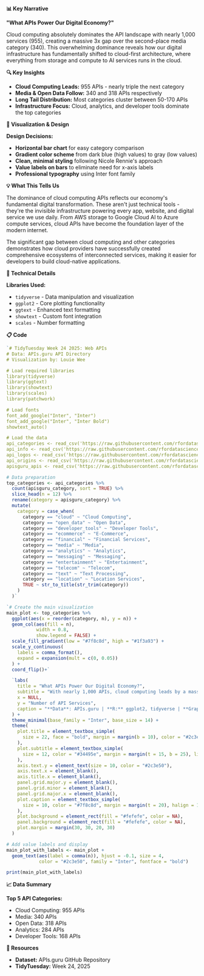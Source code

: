 **📊 Key Narrative**

**"What APIs Power Our Digital Economy?"**

Cloud computing absolutely dominates the API landscape with nearly 1,000 services (955), creating a massive 3x gap over the second-place media category (340). This overwhelming dominance reveals how our digital infrastructure has fundamentally shifted to cloud-first architecture, where everything from storage and compute to AI services runs in the cloud.

**🔍 Key Insights**

- **Cloud Computing Leads:** 955 APIs - nearly triple the next category
- **Media & Open Data Follow:** 340 and 318 APIs respectively
- **Long Tail Distribution:** Most categories cluster between 50-170 APIs
- **Infrastructure Focus:** Cloud, analytics, and developer tools dominate the top categories

**🎨 Visualization & Design**

**Design Decisions:**

- **Horizontal bar chart** for easy category comparison
- **Gradient color scheme** from dark blue (high values) to gray (low values)
- **Clean, minimal styling** following Nicole Rennie's approach
- **Value labels on bars** to eliminate need for x-axis labels
- **Professional typography** using Inter font family

**💡 What This Tells Us**

The dominance of cloud computing APIs reflects our economy's fundamental digital transformation. These aren't just technical tools - they're the invisible infrastructure powering every app, website, and digital service we use daily. From AWS storage to Google Cloud AI to Azure compute services, cloud APIs have become the foundation layer of the modern internet.

The significant gap between cloud computing and other categories demonstrates how cloud providers have successfully created comprehensive ecosystems of interconnected services, making it easier for developers to build cloud-native applications.

**🔧 Technical Details**

**Libraries Used:**

- `tidyverse` - Data manipulation and visualization
- `ggplot2` - Core plotting functionality
- `ggtext` - Enhanced text formatting
- `showtext` - Custom font integration
- `scales` - Number formatting

**📋 Code**

```r
`# TidyTuesday Week 24 2025: Web APIs
# Data: APIs.guru API Directory
# Visualization by: Louie Wee

# Load required libraries
library(tidyverse)
library(ggtext)
library(showtext)
library(scales)
library(patchwork)

# Load fonts
font_add_google("Inter", "Inter")
font_add_google("Inter", "Inter Bold")
showtext_auto()

# Load the data
api_categories <- read_csv('https://raw.githubusercontent.com/rfordatascience/tidytuesday/main/data/2025/2025-06-17/api_categories.csv')
api_info <- read_csv('https://raw.githubusercontent.com/rfordatascience/tidytuesday/main/data/2025/2025-06-17/api_info.csv')
api_logos <- read_csv('https://raw.githubusercontent.com/rfordatascience/tidytuesday/main/data/2025/2025-06-17/api_logos.csv')
api_origins <- read_csv('https://raw.githubusercontent.com/rfordatascience/tidytuesday/main/data/2025/2025-06-17/api_origins.csv')
apisguru_apis <- read_csv('https://raw.githubusercontent.com/rfordatascience/tidytuesday/main/data/2025/2025-06-17/apisguru_apis.csv')`

# Data preparation
top_categories <- api_categories %>%
  count(apisguru_category, sort = TRUE) %>%
  slice_head(n = 12) %>%
  rename(category = apisguru_category) %>%
  mutate(
    category = case_when(
      category == "cloud" ~ "Cloud Computing",
      category == "open_data" ~ "Open Data",
      category == "developer_tools" ~ "Developer Tools",
      category == "ecommerce" ~ "E-Commerce", 
      category == "financial" ~ "Financial Services",
      category == "media" ~ "Media",
      category == "analytics" ~ "Analytics",
      category == "messaging" ~ "Messaging",
      category == "entertainment" ~ "Entertainment",
      category == "telecom" ~ "Telecom",
      category == "text" ~ "Text Processing",
      category == "location" ~ "Location Services",
      TRUE ~ str_to_title(str_trim(category))
    )
  )`

`# Create the main visualization
main_plot <- top_categories %>%
  ggplot(aes(x = reorder(category, n), y = n)) +
  geom_col(aes(fill = n), 
           width = 0.8, 
           show.legend = FALSE) +
  scale_fill_gradient(low = "#7f8c8d", high = "#1f3a93") +
  scale_y_continuous(
    labels = comma_format(),
    expand = expansion(mult = c(0, 0.05))
  ) +
  coord_flip()+`

  `labs(
    title = "What APIs Power Our Digital Economy?",
    subtitle = "With nearly 1,000 APIs, cloud computing leads by a massive margin, followed by media and open data platforms. This reflects our shift toward cloud-first infrastructure where everything from storage to AI runs in the cloud.",
    x = NULL,
    y = "Number of API Services",
    caption = "**Data**: APIs.guru | **R:** ggplot2, tidyverse | **Graphic:** Louie Christopher Wee "
  ) +
  theme_minimal(base_family = "Inter", base_size = 14) +
  theme(
    plot.title = element_textbox_simple(
      size = 22, face = "bold", margin = margin(b = 10), color = "#2c3e50"
    ),
    plot.subtitle = element_textbox_simple(
      size = 12, color = "#34495e", margin = margin(t = 15, b = 25), lineheight = 1.2
    ),
    axis.text.y = element_text(size = 10, color = "#2c3e50"),
    axis.text.x = element_blank(),
    axis.title.x = element_blank(),
    panel.grid.major.y = element_blank(),
    panel.grid.minor = element_blank(),
    panel.grid.major.x = element_blank(),
    plot.caption = element_textbox_simple(
      size = 10, color = "#7f8c8d", margin = margin(t = 20), halign = 1, hjust = 0
    ),
    plot.background = element_rect(fill = "#fefefe", color = NA),
    panel.background = element_rect(fill = "#fefefe", color = NA),
    plot.margin = margin(30, 30, 20, 30)
  )

# Add value labels and display
main_plot_with_labels <- main_plot +
  geom_text(aes(label = comma(n)), hjust = -0.1, size = 4, 
            color = "#2c3e50", family = "Inter", fontface = "bold")

print(main_plot_with_labels)

```

**📈 Data Summary**

**Top 5 API Categories:**

- Cloud Computing: 955 APIs
- Media: 340 APIs
- Open Data: 318 APIs
- Analytics: 284 APIs
- Developer Tools: 168 APIs

**🔗 Resources**

- **Dataset:** APIs.guru GitHub Repository
- **TidyTuesday:** Week 24, 2025
